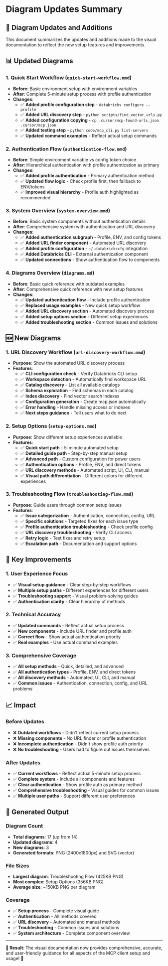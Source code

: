 # Diagram Updates Summary

## 🎨 **Diagram Updates and Additions**

This document summarizes the updates and additions made to the visual documentation to reflect the new setup features and improvements.

## 📊 **Updated Diagrams**

### **1. Quick Start Workflow** (`quick-start-workflow.mmd`)
- **Before**: Basic environment setup with environment variables
- **After**: Complete 5-minute setup process with profile authentication
- **Changes**:
  - ✅ **Added profile configuration step** - `databricks configure --profile`
  - ✅ **Added URL discovery step** - `python scripts/find_vector_urls.py`
  - ✅ **Added configuration copying** - `cp .cursor/mcp-found-urls.json .cursor/mcp.json`
  - ✅ **Added testing step** - `python code/mcp_cli.py list-servers`
  - ✅ **Updated command examples** - Reflect actual setup commands

### **2. Authentication Flow** (`authentication-flow.mmd`)
- **Before**: Simple environment variable vs config token choice
- **After**: Hierarchical authentication with profile authentication as primary
- **Changes**:
  - ✅ **Added profile authentication** - Primary authentication method
  - ✅ **Updated flow logic** - Check profile first, then fallback to ENV/tokens
  - ✅ **Improved visual hierarchy** - Profile auth highlighted as recommended

### **3. System Overview** (`system-overview.mmd`)
- **Before**: Basic system components without authentication details
- **After**: Comprehensive system with authentication and URL discovery
- **Changes**:
  - ✅ **Added authentication subgraph** - Profile, ENV, and config tokens
  - ✅ **Added URL finder component** - Automated URL discovery
  - ✅ **Added profile configuration** - `~/.databrickscfg` integration
  - ✅ **Added Databricks CLI** - External authentication component
  - ✅ **Updated connections** - Show authentication flow to components

### **4. Diagrams Overview** (`diagrams.md`)
- **Before**: Basic quick reference with outdated examples
- **After**: Comprehensive quick reference with new setup features
- **Changes**:
  - ✅ **Updated authentication flow** - Include profile authentication
  - ✅ **Replaced usage examples** - New quick setup workflow
  - ✅ **Added URL discovery section** - Automated discovery process
  - ✅ **Added setup options section** - Different setup experiences
  - ✅ **Added troubleshooting section** - Common issues and solutions

## 🆕 **New Diagrams**

### **1. URL Discovery Workflow** (`url-discovery-workflow.mmd`)
- **Purpose**: Show the automated URL discovery process
- **Features**:
  - ✅ **CLI configuration check** - Verify Databricks CLI setup
  - ✅ **Workspace detection** - Automatically find workspace URL
  - ✅ **Catalog discovery** - List all available catalogs
  - ✅ **Schema exploration** - Find schemas in each catalog
  - ✅ **Index discovery** - Find vector search indexes
  - ✅ **Configuration generation** - Create mcp.json automatically
  - ✅ **Error handling** - Handle missing access or indexes
  - ✅ **Next steps guidance** - Tell users what to do next

### **2. Setup Options** (`setup-options.mmd`)
- **Purpose**: Show different setup experiences available
- **Features**:
  - ✅ **Quick start path** - 5-minute automated setup
  - ✅ **Detailed guide path** - Step-by-step manual setup
  - ✅ **Advanced path** - Custom configuration for power users
  - ✅ **Authentication options** - Profile, ENV, and direct tokens
  - ✅ **URL discovery methods** - Automated script, UI, CLI, manual
  - ✅ **Visual path differentiation** - Different colors for different experiences

### **3. Troubleshooting Flow** (`troubleshooting-flow.mmd`)
- **Purpose**: Guide users through common setup issues
- **Features**:
  - ✅ **Issue categorization** - Authentication, connection, config, URL
  - ✅ **Specific solutions** - Targeted fixes for each issue type
  - ✅ **Profile authentication troubleshooting** - Check profile config
  - ✅ **URL discovery troubleshooting** - Verify CLI access
  - ✅ **Retry logic** - Test fixes and retry setup
  - ✅ **Escalation path** - Documentation and support options

## 🎯 **Key Improvements**

### **1. User Experience Focus**
- ✅ **Visual setup guidance** - Clear step-by-step workflows
- ✅ **Multiple setup paths** - Different experiences for different users
- ✅ **Troubleshooting support** - Visual problem-solving guides
- ✅ **Authentication clarity** - Clear hierarchy of methods

### **2. Technical Accuracy**
- ✅ **Updated commands** - Reflect actual setup process
- ✅ **New components** - Include URL finder and profile auth
- ✅ **Correct flow** - Show actual authentication priority
- ✅ **Real examples** - Use actual command examples

### **3. Comprehensive Coverage**
- ✅ **All setup methods** - Quick, detailed, and advanced
- ✅ **All authentication types** - Profile, ENV, and direct tokens
- ✅ **All discovery methods** - Automated, UI, CLI, and manual
- ✅ **Common issues** - Authentication, connection, config, and URL problems

## 📈 **Impact**

### **Before Updates**
- ❌ **Outdated workflows** - Didn't reflect current setup process
- ❌ **Missing components** - No URL finder or profile authentication
- ❌ **Incomplete authentication** - Didn't show profile auth priority
- ❌ **No troubleshooting** - Users had to figure out issues themselves

### **After Updates**
- ✅ **Current workflows** - Reflect actual 5-minute setup process
- ✅ **Complete system** - Include all components and features
- ✅ **Clear authentication** - Show profile auth as primary method
- ✅ **Comprehensive troubleshooting** - Visual guides for common issues
- ✅ **Multiple user paths** - Support different user preferences

## 🚀 **Generated Output**

### **Diagram Count**
- **Total diagrams**: 17 (up from 14)
- **Updated diagrams**: 4
- **New diagrams**: 3
- **Generated formats**: PNG (2400x1800px) and SVG (vector)

### **File Sizes**
- **Largest diagram**: Troubleshooting Flow (425KB PNG)
- **Most complex**: Setup Options (356KB PNG)
- **Average size**: ~150KB PNG per diagram

### **Coverage**
- ✅ **Setup process** - Complete visual guide
- ✅ **Authentication** - All methods covered
- ✅ **URL discovery** - Automated and manual methods
- ✅ **Troubleshooting** - Common issues and solutions
- ✅ **System architecture** - Complete component overview

---

**🎉 Result**: The visual documentation now provides comprehensive, accurate, and user-friendly guidance for all aspects of the MCP client setup and usage! 🚀 